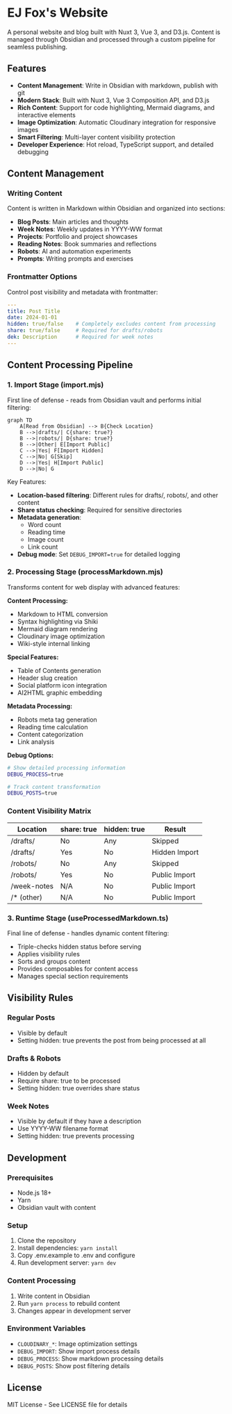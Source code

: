 # EJ Fox's Website

A personal website and blog built with Nuxt 3, Vue 3, and D3.js. Content is managed through Obsidian and processed through a custom pipeline for seamless publishing.

## Features

- **Content Management**: Write in Obsidian with markdown, publish with git
- **Modern Stack**: Built with Nuxt 3, Vue 3 Composition API, and D3.js
- **Rich Content**: Support for code highlighting, Mermaid diagrams, and interactive elements
- **Image Optimization**: Automatic Cloudinary integration for responsive images
- **Smart Filtering**: Multi-layer content visibility protection
- **Developer Experience**: Hot reload, TypeScript support, and detailed debugging

## Content Management

### Writing Content

Content is written in Markdown within Obsidian and organized into sections:
- **Blog Posts**: Main articles and thoughts
- **Week Notes**: Weekly updates in YYYY-WW format
- **Projects**: Portfolio and project showcases
- **Reading Notes**: Book summaries and reflections
- **Robots**: AI and automation experiments
- **Prompts**: Writing prompts and exercises

### Frontmatter Options

Control post visibility and metadata with frontmatter:
```yaml
---
title: Post Title
date: 2024-01-01
hidden: true/false    # Completely excludes content from processing
share: true/false     # Required for drafts/robots
dek: Description      # Required for week notes
---
```

## Content Processing Pipeline

### 1. Import Stage (import.mjs)

First line of defense - reads from Obsidian vault and performs initial filtering:
```mermaid
graph TD
    A[Read from Obsidian] --> B{Check Location}
    B -->|drafts/| C{share: true?}
    B -->|robots/| D{share: true?}
    B -->|Other| E[Import Public]
    C -->|Yes| F[Import Hidden]
    C -->|No| G[Skip]
    D -->|Yes| H[Import Public]
    D -->|No| G
```

Key Features:
- **Location-based filtering**: Different rules for drafts/, robots/, and other content
- **Share status checking**: Required for sensitive directories
- **Metadata generation**: 
  - Word count
  - Reading time
  - Image count
  - Link count
- **Debug mode**: Set `DEBUG_IMPORT=true` for detailed logging

### 2. Processing Stage (processMarkdown.mjs)

Transforms content for web display with advanced features:

**Content Processing:**
- Markdown to HTML conversion
- Syntax highlighting via Shiki
- Mermaid diagram rendering
- Cloudinary image optimization
- Wiki-style internal linking

**Special Features:**
- Table of Contents generation
- Header slug creation
- Social platform icon integration
- AI2HTML graphic embedding

**Metadata Processing:**
- Robots meta tag generation
- Reading time calculation
- Content categorization
- Link analysis

**Debug Options:**
```bash
# Show detailed processing information
DEBUG_PROCESS=true

# Track content transformation
DEBUG_POSTS=true
```

### Content Visibility Matrix

| Location    | share: true | hidden: true | Result        |
|------------|-------------|--------------|---------------|
| /drafts/   | No          | Any          | Skipped       |
| /drafts/   | Yes         | No           | Hidden Import |
| /robots/   | No          | Any          | Skipped       |
| /robots/   | Yes         | No           | Public Import |
| /week-notes| N/A         | No           | Public Import |
| /* (other) | N/A         | No           | Public Import |

### 3. Runtime Stage (useProcessedMarkdown.ts)

Final line of defense - handles dynamic content filtering:
- Triple-checks hidden status before serving
- Applies visibility rules
- Sorts and groups content
- Provides composables for content access
- Manages special section requirements

## Visibility Rules

### Regular Posts
- Visible by default
- Setting hidden: true prevents the post from being processed at all

### Drafts & Robots
- Hidden by default
- Require share: true to be processed
- Setting hidden: true overrides share status

### Week Notes
- Visible by default if they have a description
- Use YYYY-WW filename format
- Setting hidden: true prevents processing

## Development

### Prerequisites
- Node.js 18+
- Yarn
- Obsidian vault with content

### Setup
1. Clone the repository
2. Install dependencies: `yarn install`
3. Copy .env.example to .env and configure
4. Run development server: `yarn dev`

### Content Processing
1. Write content in Obsidian
2. Run `yarn process` to rebuild content
3. Changes appear in development server

### Environment Variables
- `CLOUDINARY_*`: Image optimization settings
- `DEBUG_IMPORT`: Show import process details
- `DEBUG_PROCESS`: Show markdown processing details
- `DEBUG_POSTS`: Show post filtering details

## License

MIT License - See LICENSE file for details